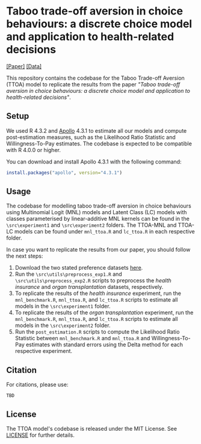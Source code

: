 # Taboo trade-off aversion in choice behaviours: a discrete choice model and application to health-related decisions

[[Paper]](#)
[[Data]](#)

This repository contains the codebase for the Taboo Trade-off Aversion (TTOA) model to replicate the results from the paper *"Taboo trade-off aversion in choice behaviours: a discrete choice model and application to health-related decisions"*.

## Setup

We used R 4.3.2 and [Apollo](http://www.apollochoicemodelling.com/index.html) 4.3.1 to estimate all our models and compute post-estimation measures, such as the Likelihood Ratio Statistic and Willingness-To-Pay estimates. The codebase is expected to be compatible with R 4.0.0 or higher.

You can download and install Apollo 4.3.1 with the following command:

``` r
install.packages("apollo", version="4.3.1")
```

## Usage

The codebase for modelling taboo trade-off aversion in choice behaviours using Multinomial Logit (MNL) models and Latent Class (LC) models with classes parameterised by linear-additive MNL kernels can be found in the `\src\experiment1` and `\src\experiment2` folders. The TTOA-MNL  and TTOA-LC models can be found under `mnl_ttoa.R` and `lc_ttoa.R` in each respective folder.

In case you want to replicate the results from our paper, you should follow the next steps:

1. Download the two stated preference datasets [here](#).
2. Run the `\src\utils\preprocess_exp1.R` and `\src\utils\preprocess_exp2.R` scripts to preprocess the *health insurance* and *organ transplantation* datasets, respectively.
3. To replicate the results of the *health insurance* experiment, run the `mnl_benchmark.R`, `mnl_ttoa.R`, and `lc_ttoa.R` scripts to estimate all models in the `\src\experiment1` folder.
4. To replicate the results of the *organ transplantation* experiment, run the `mnl_benchmark.R`, `mnl_ttoa.R`, and `lc_ttoa.R` scripts to estimate all models in the `\src\experiment2` folder.
5. Run the `post_estimation.R` scripts to compute the Likelihood Ratio Statistic between `mnl_benchmark.R` and `mnl_ttoa.R` and Willingness-To-Pay estimates with standard errors using the Delta method for each respective experiment.

## Citation

For citations, please use:

```
TBD
```

## License

The TTOA model's codebase is released under the MIT License. See [LICENSE](https://github.com/nvrsmeele/ttoamodel/blob/main/LICENSE) for further details.
